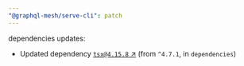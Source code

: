 ```yaml
---
"@graphql-mesh/serve-cli": patch
---
```

dependencies updates:
  - Updated dependency [`tsx@4.15.8` ↗︎](https://www.npmjs.com/package/tsx/v/4.15.8) (from `^4.7.1`, in `dependencies`)
